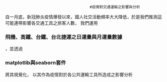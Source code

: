                                          
                                          #疫情對交通運輸之影響與分析
自一月底，新冠肺炎疫情爆發以來，國人社交活動頻率大大降低，於是我們推測這可能連帶影響各交通工具之旅客人數，
我們運用<h3>飛機、高鐵、台鐵、台北捷運之日運量與月運量數據</h3>，並透過<h3>matplotlib與seaborn套件</h3>將其視覺化， 以其作為疫情對於各公共運輸工具所造成之影響分析

